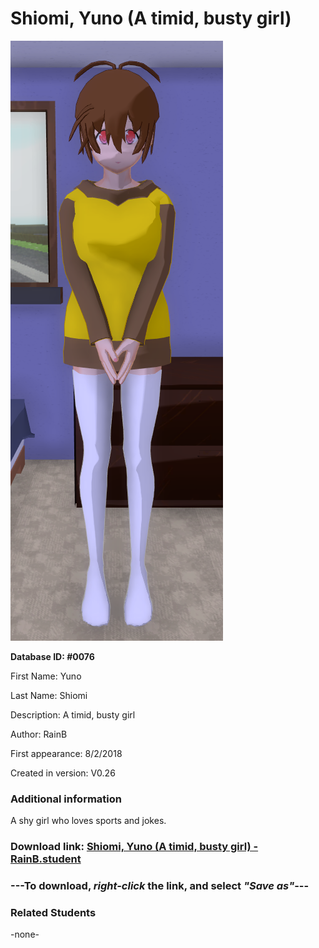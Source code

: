 # Shiomi, Yuno (A timid, busty girl)

<img src="../../Files/Images/Shiomi, Yuno (A timid, busty girl).png" title="Shiomi, Yuno (A timid, busty girl) - RainB">

**Database ID: #0076**

First Name: Yuno

Last Name: Shiomi

Description: A timid, busty girl

Author: RainB

First appearance: 8/2/2018

Created in version: V0.26

### Additional information

A shy girl who loves sports and jokes.

### Download link: <a href="https://raw.githubusercontent.com/Arbiter1223/Daigaku-Gurashi-Custom-Students/master/Files/Student%20Files/Shiomi%2C%20Yuno%20(A%20timid%2C%20busty%20girl)%20-%20RainB.student">Shiomi, Yuno (A timid, busty girl) - RainB.student</a>

### ---**To download, _right-click_ the link, and select _"Save as"_**---

### Related Students

-none-
